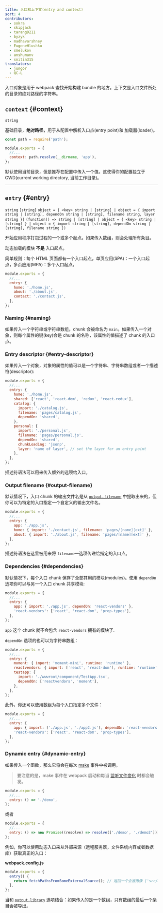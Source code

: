 ```yaml
---
title: 入口和上下文(entry and context)
sort: 4
contributors:
  - sokra
  - skipjack
  - tarang9211
  - byzyk
  - madhavarshney
  - EugeneHlushko
  - smelukov
  - anshumanv
  - snitin315
translators:
  - jungor
  - QC-L
---
```


入口对象是用于 webpack 查找开始构建 bundle 的地方。上下文是入口文件所处的目录的绝对路径的字符串。

## `context` {#context}

`string`

基础目录，**绝对路径**，用于从配置中解析入口点(entry point)和 加载器(loader)。

```js
const path = require('path');

module.exports = {
  //...
  context: path.resolve(__dirname, 'app'),
};
```

默认使用当前目录，但是推荐在配置中传入一个值。这使得你的配置独立于 CWD(current working directory, 当前工作目录)。

---

## `entry` {#entry}

`string` `[string]` `object = { <key> string | [string] | object = { import string | [string], dependOn string | [string], filename string, layer string }}` `(function() => string | [string] | object = { <key> string | [string] } | object = { import string | [string], dependOn string | [string], filename string })`

开始应用程序打包过程的一个或多个起点。如果传入数组，则会处理所有条目。

动态加载的模块 **不是** 入口起点。

简单规则：每个 HTML 页面都有一个入口起点。单页应用(SPA)：一个入口起点，多页应用(MPA)：多个入口起点。

```js
module.exports = {
  //...
  entry: {
    home: './home.js',
    about: './about.js',
    contact: './contact.js',
  },
};
```

### Naming {#naming}

如果传入一个字符串或字符串数组，chunk 会被命名为 `main`。如果传入一个对象，则每个属性的键(key)会是 chunk 的名称，该属性的值描述了 chunk 的入口点。

### Entry descriptor {#entry-descriptor}

如果传入一个对象，对象的属性的值可以是一个字符串、字符串数组或者一个描述符(descriptor):

```js
module.exports = {
  //...
  entry: {
    home: './home.js',
    shared: ['react', 'react-dom', 'redux', 'react-redux'],
    catalog: {
      import: './catalog.js',
      filename: 'pages/catalog.js',
      dependOn: 'shared',
    },
    personal: {
      import: './personal.js',
      filename: 'pages/personal.js',
      dependOn: 'shared',
      chunkLoading: 'jsonp',
      layer: 'name of layer', // set the layer for an entry point
    },
  },
};
```

描述符语法可以用来传入额外的选项给入口。

### Output filename {#output-filename}

默认情况下，入口 chunk 的输出文件名是从 [`output.filename`](/configuration/output/#outputfilename) 中提取出来的，但你可以为特定的入口指定一个自定义的输出文件名。

```js
module.exports = {
  //...
  entry: {
    app: './app.js',
    home: { import: './contact.js', filename: 'pages/[name][ext]' },
    about: { import: './about.js', filename: 'pages/[name][ext]' },
  },
};
```

描述符语法在这里被用来将 `filename`—选项传递给指定的入口点。

### Dependencies {#dependencies}

默认情况下，每个入口 chunk 保存了全部其用的模块(modules)。使用 `dependOn` 选项你可以与另一个入口 chunk 共享模块:

```js
module.exports = {
  //...
  entry: {
    app: { import: './app.js', dependOn: 'react-vendors' },
    'react-vendors': ['react', 'react-dom', 'prop-types'],
  },
};
```

`app` 这个 chunk 就不会包含 `react-vendors` 拥有的模块了.

`dependOn` 选项的也可以为字符串数组：

```js
module.exports = {
  //...
  entry: {
    moment: { import: 'moment-mini', runtime: 'runtime' },
    reactvendors: { import: ['react', 'react-dom'], runtime: 'runtime' },
    testapp: {
      import: './wwwroot/component/TestApp.tsx',
      dependOn: ['reactvendors', 'moment'],
    },
  },
};
```

此外，你还可以使用数组为每个入口指定多个文件：

```js
module.exports = {
  //...
  entry: {
    app: { import: ['./app.js', './app2.js'], dependOn: 'react-vendors' },
    'react-vendors': ['react', 'react-dom', 'prop-types'],
  },
};
```

### Dynamic entry {#dynamic-entry}

如果传入一个函数，那么它将会在每次 [make](/api/compiler-hooks/#make) 事件中被调用。

> 要注意的是，make 事件在 webpack 启动和每当 [监听文件变化](/configuration/watch/) 时都会触发。

```js
module.exports = {
  //...
  entry: () => './demo',
};
```

或者

```js
module.exports = {
  //...
  entry: () => new Promise((resolve) => resolve(['./demo', './demo2'])),
};
```

例如，你可以使用动态入口来从外部来源（远程服务器，文件系统内容或者数据库）获取真正的入口：

**webpack.config.js**

```js
module.exports = {
  entry() {
    return fetchPathsFromSomeExternalSource(); // 返回一个会被用像 ['src/main-layout.js', 'src/admin-layout.js'] 的东西 resolve 的 promise
  },
};
```

当和 [`output.library`](/configuration/output/#outputlibrary) 选项结合：如果传入的是一个数组，只有数组的最后一个条目会被导出。
